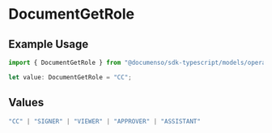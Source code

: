 # DocumentGetRole

## Example Usage

```typescript
import { DocumentGetRole } from "@documenso/sdk-typescript/models/operations";

let value: DocumentGetRole = "CC";
```

## Values

```typescript
"CC" | "SIGNER" | "VIEWER" | "APPROVER" | "ASSISTANT"
```